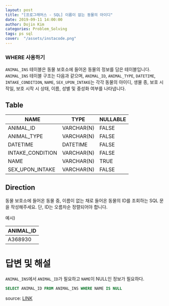 ```yaml
---
layout: post
title: "[프로그래머스 - SQL] 이름이 없는 동물의 아이디"
date: 2019-09-11 14:00:00
author: Dojin Kim
categories: Problem_Solving
tags: ps sql
cover:  "/assets/instacode.png"
---
```

### WHERE 사용하기

`ANIMAL_INS` 테이블은 동물 보호소에 들어온 동물의 정보를 담은 테이블입니다. `ANIMAL_INS` 테이블 구조는 다음과 같으며, `ANIMAL_ID`, `ANIMAL_TYPE`, `DATETIME`, `INTAKE_CONDITION`, `NAME`, `SEX_UPON_INTAKE`는 각각 동물의 아이디, 생물 종, 보호 시작일, 보호 시작 시 상태, 이름, 성별 및 중성화 여부를 나타냅니다.

## Table

| NAME             | TYPE       | NULLABLE |
|------------------|------------|----------|
| ANIMAL_ID        | VARCHAR(N) | FALSE    |
| ANIMAL_TYPE      | VARCHAR(N) | FALSE    |
| DATETIME         | DATETIME   | FALSE    |
| INTAKE_CONDITION | VARCHAR(N) | FALSE    |
| NAME             | VARCHAR(N) | TRUE     |
| SEX_UPON_INTAKE  | VARCHAR(N) | FALSE    |


## Direction

동물 보호소에 들어온 동물 중, 이름이 없는 채로 들어온 동물의 ID를 조회하는 SQL 문을 작성해주세요. 단, ID는 오름차순 정렬되어야 합니다.

예시)

| ANIMAL_ID |
|-----------|
| A368930   |  
      


# 답변 및 해설
`ANIMAL_INS`에서 `ANIMAL_ID`가 필요하고 `NAME`이 NULL인 정보가 필요하다. 

```SQL
SELECT ANIMAL_ID FROM ANIMAL_INS WHERE NAME IS NULL 
```


<bold> source: <a href="https://programmers.co.kr/learn/courses/30/lessons/59039"> LINK </a></bold>
